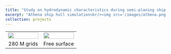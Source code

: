 ```yaml
---
title: "Study on hydrodynamic characteristics during semi-planing ship hull maneuvering"
excerpt: "Athena ship hull simulation<br/><img src='/images/athena.png' width='50%'>"
collection: projects
---
```


<table>
 <tr align="center">
    <td width="50%"><img src="https://github.com/user-attachments/assets/d3cc452c-4e68-4257-88bd-dfd4ef12bd9b" width="100%"></td>
    <td width="50%"><img src="https://github.com/user-attachments/assets/862d0e8a-b780-4d71-bfc6-55d275d7303c" width="100%"></td>
 </tr>
 <tr align="center">
   <td width="50%">280 M grids</td>
   <td width="50%">Free surface</td>   
 </tr>
</table>
